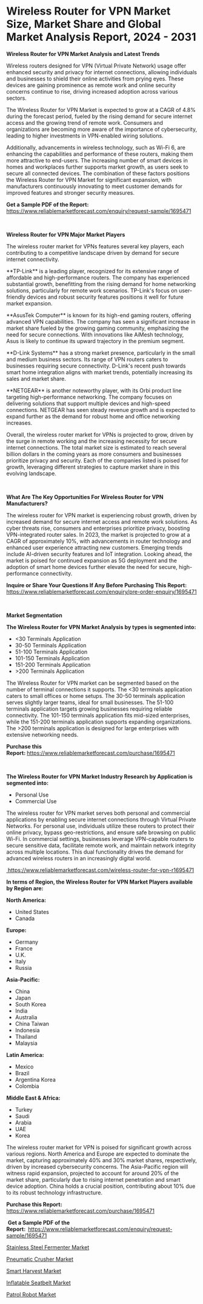 <p><h1>Wireless Router for VPN Market Size, Market Share and Global Market Analysis Report, 2024 - 2031</h1></p><p><strong>Wireless Router for VPN Market Analysis and Latest Trends</strong></p>
<p><p>Wireless routers designed for VPN (Virtual Private Network) usage offer enhanced security and privacy for internet connections, allowing individuals and businesses to shield their online activities from prying eyes. These devices are gaining prominence as remote work and online security concerns continue to rise, driving increased adoption across various sectors.</p><p>The Wireless Router for VPN Market is expected to grow at a CAGR of 4.8% during the forecast period, fueled by the rising demand for secure internet access and the growing trend of remote work. Consumers and organizations are becoming more aware of the importance of cybersecurity, leading to higher investments in VPN-enabled wiring solutions.</p><p>Additionally, advancements in wireless technology, such as Wi-Fi 6, are enhancing the capabilities and performance of these routers, making them more attractive to end-users. The increasing number of smart devices in homes and workplaces further supports market growth, as users seek to secure all connected devices. The combination of these factors positions the Wireless Router for VPN Market for significant expansion, with manufacturers continuously innovating to meet customer demands for improved features and stronger security measures.</p></p>
<p><strong>Get a Sample PDF of the Report:&nbsp;</strong> <a href="https://www.reliablemarketforecast.com/enquiry/request-sample/1695471?utm_campaign=1767&utm_medium=2&utm_source=Github&utm_content=ia&utm_term=19102024&utm_id=wireless-router-for-vpn">https://www.reliablemarketforecast.com/enquiry/request-sample/1695471</a></p>
<p>&nbsp;</p>
<p><strong>Wireless Router for VPN Major Market Players</strong></p>
<p><p>The wireless router market for VPNs features several key players, each contributing to a competitive landscape driven by demand for secure internet connectivity. </p><p>**TP-Link** is a leading player, recognized for its extensive range of affordable and high-performance routers. The company has experienced substantial growth, benefitting from the rising demand for home networking solutions, particularly for remote work scenarios. TP-Link's focus on user-friendly devices and robust security features positions it well for future market expansion.</p><p>**AsusTek Computer** is known for its high-end gaming routers, offering advanced VPN capabilities. The company has seen a significant increase in market share fueled by the growing gaming community, emphasizing the need for secure connections. With innovations like AiMesh technology, Asus is likely to continue its upward trajectory in the premium segment.</p><p>**D-Link Systems** has a strong market presence, particularly in the small and medium business sectors. Its range of VPN routers caters to businesses requiring secure connectivity. D-Link's recent push towards smart home integration aligns with market trends, potentially increasing its sales and market share.</p><p>**NETGEAR** is another noteworthy player, with its Orbi product line targeting high-performance networking. The company focuses on delivering solutions that support multiple devices and high-speed connections. NETGEAR has seen steady revenue growth and is expected to expand further as the demand for robust home and office networking increases.</p><p>Overall, the wireless router market for VPNs is projected to grow, driven by the surge in remote working and the increasing necessity for secure internet connections. The total market size is estimated to reach several billion dollars in the coming years as more consumers and businesses prioritize privacy and security. Each of the companies listed is poised for growth, leveraging different strategies to capture market share in this evolving landscape.</p></p>
<p>&nbsp;</p>
<p><strong>What Are The Key Opportunities For Wireless Router for VPN Manufacturers?</strong></p>
<p><p>The wireless router for VPN market is experiencing robust growth, driven by increased demand for secure internet access and remote work solutions. As cyber threats rise, consumers and enterprises prioritize privacy, boosting VPN-integrated router sales. In 2023, the market is projected to grow at a CAGR of approximately 10%, with advancements in router technology and enhanced user experience attracting new customers. Emerging trends include AI-driven security features and IoT integration. Looking ahead, the market is poised for continued expansion as 5G deployment and the adoption of smart home devices further elevate the need for secure, high-performance connectivity.</p></p>
<p><strong>Inquire or Share Your Questions If Any Before Purchasing This Report:</strong> <a href="https://www.reliablemarketforecast.com/enquiry/pre-order-enquiry/1695471?utm_campaign=1767&utm_medium=2&utm_source=Github&utm_content=ia&utm_term=19102024&utm_id=wireless-router-for-vpn">https://www.reliablemarketforecast.com/enquiry/pre-order-enquiry/1695471</a></p>
<p>&nbsp;</p>
<p><strong>Market Segmentation</strong></p>
<p><strong>The Wireless Router for VPN Market Analysis by types is segmented into:</strong></p>
<p><ul><li><30 Terminals Application</li><li>30-50 Terminals Application</li><li>51-100 Terminals Application</li><li>101-150 Terminals Application</li><li>151-200 Terminals Application</li><li>>200 Terminals Application</li></ul></p>
<p><p>The Wireless Router for VPN market can be segmented based on the number of terminal connections it supports. The <30 terminals application caters to small offices or home setups. The 30-50 terminals application serves slightly larger teams, ideal for small businesses. The 51-100 terminals application targets growing businesses requiring reliable connectivity. The 101-150 terminals application fits mid-sized enterprises, while the 151-200 terminals application supports expanding organizations. The >200 terminals application is designed for large enterprises with extensive networking needs.</p></p>
<p><strong>Purchase this Report:&nbsp;</strong><a href="https://www.reliablemarketforecast.com/purchase/1695471?utm_campaign=1767&utm_medium=2&utm_source=Github&utm_content=ia&utm_term=19102024&utm_id=wireless-router-for-vpn">https://www.reliablemarketforecast.com/purchase/1695471</a></p>
<p>&nbsp;</p>
<p><strong>The Wireless Router for VPN Market Industry Research by Application is segmented into:</strong></p>
<p><ul><li>Personal Use</li><li>Commercial Use</li></ul></p>
<p><p>The wireless router for VPN market serves both personal and commercial applications by enabling secure internet connections through Virtual Private Networks. For personal use, individuals utilize these routers to protect their online privacy, bypass geo-restrictions, and ensure safe browsing on public Wi-Fi. In commercial settings, businesses leverage VPN-capable routers to secure sensitive data, facilitate remote work, and maintain network integrity across multiple locations. This dual functionality drives the demand for advanced wireless routers in an increasingly digital world.</p></p>
<p><a href="https://www.reliablemarketforecast.com/wireless-router-for-vpn-r1695471?utm_campaign=1767&utm_medium=2&utm_source=Github&utm_content=ia&utm_term=19102024&utm_id=wireless-router-for-vpn">&nbsp;https://www.reliablemarketforecast.com/wireless-router-for-vpn-r1695471</a></p>
<p><strong>In terms of Region, the Wireless Router for VPN Market Players available by Region are:</strong></p>
<p>
    <p> <strong> North America: </strong>
        <ul>
            <li>United States</li>
            <li>Canada</li>
        </ul>
        </p> 
    <p> <strong> Europe: </strong>
        <ul>
            <li>Germany</li>
            <li>France</li>
            <li>U.K.</li>
            <li>Italy</li>
            <li>Russia</li>
        </ul>
        </p> 
    <p> <strong> Asia-Pacific: </strong>
        <ul>
            <li>China</li>
            <li>Japan</li>
            <li>South Korea</li>
            <li>India</li>
            <li>Australia</li>
            <li>China Taiwan</li>
            <li>Indonesia</li>
            <li>Thailand</li>
            <li>Malaysia</li>
        </ul>
        </p> 
    <p> <strong> Latin America: </strong>
        <ul>
            <li>Mexico</li>
            <li>Brazil</li>
            <li>Argentina Korea</li>
            <li>Colombia</li>
        </ul>
        </p> 
    <p> <strong> Middle East & Africa: </strong>
        <ul>
            <li>Turkey</li>
            <li>Saudi</li>
            <li>Arabia</li>
            <li>UAE</li>
            <li>Korea</li>
        </ul>
    </p>
    </p>
<p><p>The wireless router market for VPN is poised for significant growth across various regions. North America and Europe are expected to dominate the market, capturing approximately 40% and 30% market shares, respectively, driven by increased cybersecurity concerns. The Asia-Pacific region will witness rapid expansion, projected to account for around 20% of the market share, particularly due to rising internet penetration and smart device adoption. China holds a crucial position, contributing about 10% due to its robust technology infrastructure.</p></p>
<p><strong>Purchase this Report: </strong><a href="https://www.reliablemarketforecast.com/purchase/1695471?utm_campaign=1767&utm_medium=2&utm_source=Github&utm_content=ia&utm_term=19102024&utm_id=wireless-router-for-vpn">https://www.reliablemarketforecast.com/purchase/1695471</a></p>
<p>&nbsp;<strong>Get a Sample PDF of the Report:&nbsp;&nbsp;</strong><a href="https://www.reliablemarketforecast.com/enquiry/request-sample/1695471?utm_campaign=1767&utm_medium=2&utm_source=Github&utm_content=ia&utm_term=19102024&utm_id=wireless-router-for-vpn">https://www.reliablemarketforecast.com/enquiry/request-sample/1695471</a></p>
<p><strong></strong></p>
<p><p><a href="https://www.linkedin.com/pulse/stainless-steel-fermenter-market-drivers-challenges-3endc?utm_campaign=1767&utm_medium=2&utm_source=Github&utm_content=ia&utm_term=19102024&utm_id=wireless-router-for-vpn">Stainless Steel Fermenter Market</a></p><p><a href="https://www.linkedin.com/pulse/navigating-global-pneumatic-crusher-market-landscape-trends-lexsc?utm_campaign=1767&utm_medium=2&utm_source=Github&utm_content=ia&utm_term=19102024&utm_id=wireless-router-for-vpn">Pneumatic Crusher Market</a></p><p><a href="https://www.linkedin.com/pulse/est-market-outlook-forecast-from-2024-2031-vector-bureau-vebic?utm_campaign=1767&utm_medium=2&utm_source=Github&utm_content=ia&utm_term=19102024&utm_id=wireless-router-for-vpn">Smart Harvest Market</a></p><p><a href="https://www.linkedin.com/pulse/driving-forces-global-inflatable-seatbelt-market-trends-applications-zkjye?utm_campaign=1767&utm_medium=2&utm_source=Github&utm_content=ia&utm_term=19102024&utm_id=wireless-router-for-vpn">Inflatable Seatbelt Market</a></p><p><a href="https://www.linkedin.com/pulse/unveiling-market-trends-global-patrol-robot-growth-0qrnc?utm_campaign=1767&utm_medium=2&utm_source=Github&utm_content=ia&utm_term=19102024&utm_id=wireless-router-for-vpn">Patrol Robot Market</a></p></p>